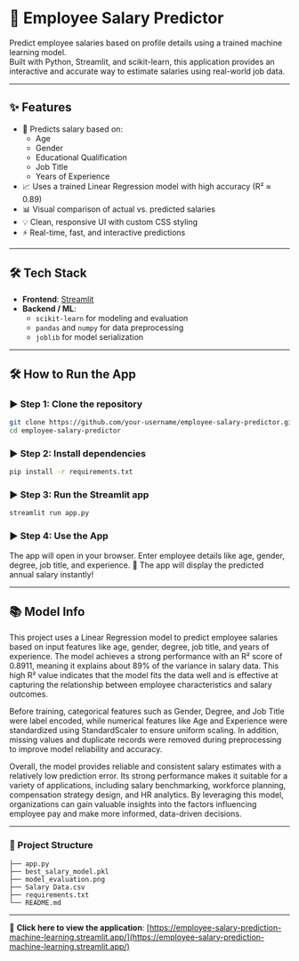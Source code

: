 # 💼 Employee Salary Predictor

Predict employee salaries based on profile details using a trained machine learning model.  
Built with Python, Streamlit, and scikit-learn, this application provides an interactive and accurate way to estimate salaries using real-world job data.

---

## ✨ Features

- 🔎 Predicts salary based on:
  - Age
  - Gender
  - Educational Qualification
  - Job Title
  - Years of Experience
- 📈 Uses a trained Linear Regression model with high accuracy (R² ≈ 0.89)
- 📊 Visual comparison of actual vs. predicted salaries
- 💡 Clean, responsive UI with custom CSS styling
- ⚡ Real-time, fast, and interactive predictions

---

## 🛠️ Tech Stack

- **Frontend**: [Streamlit](https://streamlit.io/)
- **Backend / ML**:
  - `scikit-learn` for modeling and evaluation
  - `pandas` and `numpy` for data preprocessing
  - `joblib` for model serialization

---

## 🛠️ How to Run the App

### ▶️ Step 1: Clone the repository
```bash
git clone https://github.com/your-username/employee-salary-predictor.git
cd employee-salary-predictor
```
### ▶️ Step 2: Install dependencies
```bash
pip install -r requirements.txt
```
### ▶️ Step 3: Run the Streamlit app
```bash
streamlit run app.py
```
### ▶️ Step 4: Use the App
The app will open in your browser.
Enter employee details like age, gender, degree, job title, and experience.
🎯 The app will display the predicted annual salary instantly!

---

## 📚 Model Info

This project uses a Linear Regression model to predict employee salaries based on input features like age, gender, degree, job title, and years of experience. The model achieves a strong performance with an R² score of 0.8911, meaning it explains about 89% of the variance in salary data. This high R² value indicates that the model fits the data well and is effective at capturing the relationship between employee characteristics and salary outcomes.

Before training, categorical features such as Gender, Degree, and Job Title were label encoded, while numerical features like Age and Experience were standardized using StandardScaler to ensure uniform scaling. In addition, missing values and duplicate records were removed during preprocessing to improve model reliability and accuracy.

Overall, the model provides reliable and consistent salary estimates with a relatively low prediction error. Its strong performance makes it suitable for a variety of applications, including salary benchmarking, workforce planning, compensation strategy design, and HR analytics. By leveraging this model, organizations can gain valuable insights into the factors influencing employee pay and make more informed, data-driven decisions.


---
### 📁 Project Structure
```
├── app.py                   
├── best_salary_model.pkl   
├── model_evaluation.png    
├── Salary Data.csv         
├── requirements.txt        
└── README.md
```              
---
🔗 **Click here to view the application**: [https://employee-salary-prediction-machine-learning.streamlit.app/](https://employee-salary-prediction-machine-learning.streamlit.app/)

